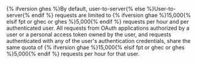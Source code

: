 {% ifversion ghes %}By default, user-to-server{% else %}User-to-server{% endif %} requests are limited to {% ifversion ghae %}15,000{% elsif fpt or ghec or ghes %}5,000{% endif %} requests per hour and per authenticated user. All requests from OAuth applications authorized by a user or a personal access token owned by the user, and requests authenticated with any of the user's authentication credentials, share the same quota of {% ifversion ghae %}15,000{% elsif fpt or ghec or ghes %}5,000{% endif %} requests per hour for that user.